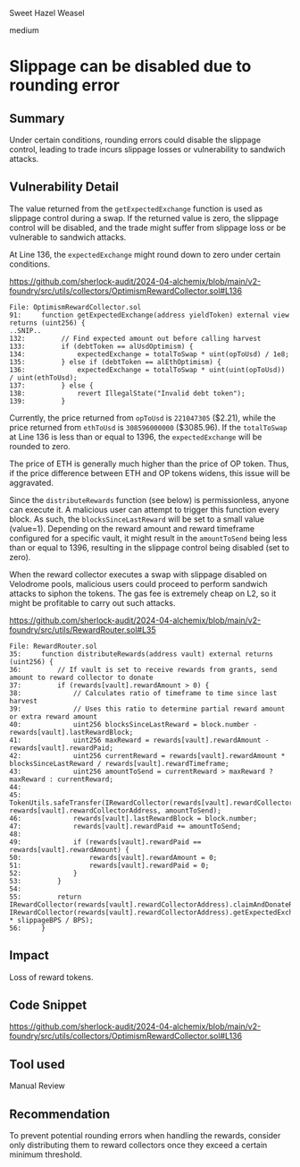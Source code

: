 Sweet Hazel Weasel

medium

# Slippage can be disabled due to rounding error

## Summary

Under certain conditions, rounding errors could disable the slippage control, leading to trade incurs slippage losses or vulnerability to sandwich attacks.

## Vulnerability Detail

The value returned from the `getExpectedExchange` function is used as slippage control during a swap. If the returned value is zero, the slippage control will be disabled, and the trade might suffer from slippage loss or be vulnerable to sandwich attacks.

At Line 136, the `expectedExchange` might round down to zero under certain conditions.

https://github.com/sherlock-audit/2024-04-alchemix/blob/main/v2-foundry/src/utils/collectors/OptimismRewardCollector.sol#L136

```solidity
File: OptimismRewardCollector.sol
91:     function getExpectedExchange(address yieldToken) external view returns (uint256) {
..SNIP..
132:         // Find expected amount out before calling harvest
133:         if (debtToken == alUsdOptimism) {
134:             expectedExchange = totalToSwap * uint(opToUsd) / 1e8;
135:         } else if (debtToken == alEthOptimism) {
136:             expectedExchange = totalToSwap * uint(uint(opToUsd)) / uint(ethToUsd);
137:         } else {
138:             revert IllegalState("Invalid debt token");
139:         }
```

Currently, the price returned from `opToUsd` is `221047305` ($2.21), while the price returned from `ethToUsd` is `308596000000` (\$3085.96). If the `totalToSwap` at Line 136 is less than or equal to 1396, the `expectedExchange` will be rounded to zero.

The price of ETH is generally much higher than the price of OP token. Thus, if the price difference between ETH and OP tokens widens, this issue will be aggravated.

Since the `distributeRewards` function (see below) is permissionless, anyone can execute it. A malicious user can attempt to trigger this function every block. As such, the `blocksSinceLastReward` will be set to a small value (value=1). Depending on the reward amount and reward timeframe configured for a specific vault, it might result in the `amountToSend` being less than or equal to 1396, resulting in the slippage control being disabled (set to zero).

When the reward collector executes a swap with slippage disabled on Velodrome pools, malicious users could proceed to perform sandwich attacks to siphon the tokens. The gas fee is extremely cheap on L2, so it might be profitable to carry out such attacks.

https://github.com/sherlock-audit/2024-04-alchemix/blob/main/v2-foundry/src/utils/RewardRouter.sol#L35

```solidity
File: RewardRouter.sol
35:     function distributeRewards(address vault) external returns (uint256) {
36:         // If vault is set to receive rewards from grants, send amount to reward collector to donate
37:         if (rewards[vault].rewardAmount > 0) {
38:             // Calculates ratio of timeframe to time since last harvest
39:             // Uses this ratio to determine partial reward amount or extra reward amount
40:             uint256 blocksSinceLastReward = block.number - rewards[vault].lastRewardBlock;
41:             uint256 maxReward = rewards[vault].rewardAmount - rewards[vault].rewardPaid;
42:             uint256 currentReward = rewards[vault].rewardAmount * blocksSinceLastReward / rewards[vault].rewardTimeframe;
43:             uint256 amountToSend = currentReward > maxReward ? maxReward : currentReward;
44: 
45:             TokenUtils.safeTransfer(IRewardCollector(rewards[vault].rewardCollectorAddress).rewardToken(), rewards[vault].rewardCollectorAddress, amountToSend);
46:             rewards[vault].lastRewardBlock = block.number;
47:             rewards[vault].rewardPaid += amountToSend;
48: 
49:             if (rewards[vault].rewardPaid == rewards[vault].rewardAmount) {
50:                 rewards[vault].rewardAmount = 0;
51:                 rewards[vault].rewardPaid = 0;
52:             }
53:         }
54: 
55:         return IRewardCollector(rewards[vault].rewardCollectorAddress).claimAndDonateRewards(vault, IRewardCollector(rewards[vault].rewardCollectorAddress).getExpectedExchange(vault) * slippageBPS / BPS);
56:     }
```

## Impact

Loss of reward tokens.

## Code Snippet

https://github.com/sherlock-audit/2024-04-alchemix/blob/main/v2-foundry/src/utils/collectors/OptimismRewardCollector.sol#L136

## Tool used

Manual Review

## Recommendation

To prevent potential rounding errors when handling the rewards, consider only distributing them to reward collectors once they exceed a certain minimum threshold.